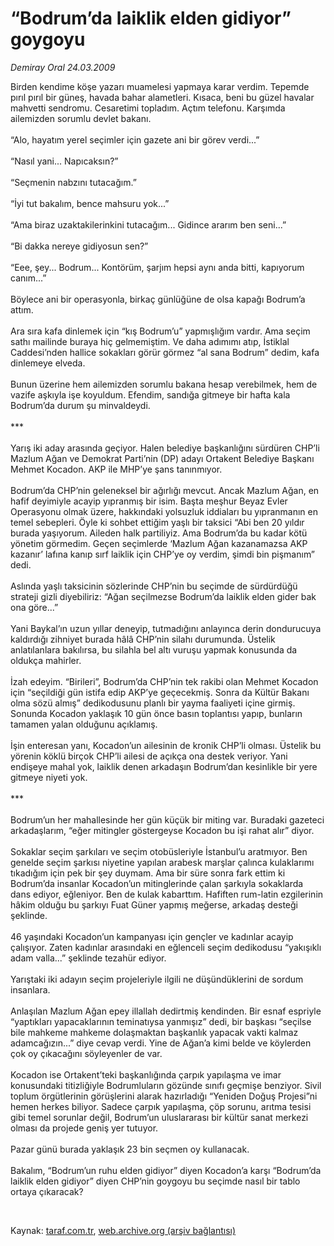# “Bodrum’da laiklik elden gidiyor” goygoyu

*Demiray Oral 24.03.2009*

<div class="taraf_structure_2col_1zq">
<div class="margen_n">



 <p>Birden kendime köşe yazarı muamelesi yapmaya karar verdim. Tepemde pırıl pırıl bir güneş, havada bahar alametleri. Kısaca, beni bu güzel havalar mahvetti sendromu. Cesaretimi topladım. Açtım telefonu. Karşımda ailemizden sorumlu devlet bakanı. <br/><br/>“Alo, hayatım yerel seçimler için gazete ani bir görev verdi...” <br/><br/>“Nasıl yani... Napıcaksın?” <br/><br/>“Seçmenin nabzını tutacağım.” <br/><br/>“İyi tut bakalım, bence mahsuru yok...” <br/><br/>“Ama biraz uzaktakilerinkini tutacağım... Gidince ararım ben seni...” <br/><br/>“Bi dakka nereye gidiyosun sen?” <br/><br/>“Eee, şey... Bodrum... Kontörüm, şarjım hepsi aynı anda bitti, kapıyorum canım...” <br/><br/>Böylece ani bir operasyonla, birkaç günlüğüne de olsa kapağı Bodrum’a attım. <br/><br/>Ara sıra kafa dinlemek için “kış Bodrum’u” yapmışlığım vardır. Ama seçim sathı mailinde buraya hiç gelmemiştim. Ve daha adımımı atıp, İstiklal Caddesi’nden hallice sokakları görür görmez “al sana Bodrum” dedim, kafa dinlemeye elveda. <br/><br/>Bunun üzerine hem ailemizden sorumlu bakana hesap verebilmek, hem de vazife aşkıyla işe koyuldum. Efendim, sandığa gitmeye bir hafta kala Bodrum’da durum şu minvaldeydi. <br/><br/>*** <br/><br/>Yarış iki aday arasında geçiyor. Halen belediye başkanlığını sürdüren CHP’li Mazlum Ağan ve Demokrat Parti’nin (DP) adayı Ortakent Belediye Başkanı Mehmet Kocadon. AKP ile MHP’ye şans tanınmıyor. <br/><br/>Bodrum’da CHP’nin geleneksel bir ağırlığı mevcut. Ancak Mazlum Ağan, en hafif deyimiyle acayip yıpranmış bir isim. Başta meşhur Beyaz Evler Operasyonu olmak üzere, hakkındaki yolsuzluk iddiaları bu yıpranmanın en temel sebepleri. Öyle ki sohbet ettiğim yaşlı bir taksici “Abi ben 20 yıldır burada yaşıyorum. Aileden halk partiliyiz. Ama Bodrum’da bu kadar kötü yönetim görmedim. Geçen seçimlerde ‘Mazlum Ağan kazanamazsa AKP kazanır’ lafına kanıp sırf laiklik için CHP’ye oy verdim, şimdi bin pişmanım” dedi. <br/><br/>Aslında yaşlı taksicinin sözlerinde CHP’nin bu seçimde de sürdürdüğü strateji gizli diyebiliriz: “Ağan seçilmezse Bodrum’da laiklik elden gider bak ona göre...” <br/><br/>Yani Baykal’ın uzun yıllar deneyip, tutmadığını anlayınca derin dondurucuya kaldırdığı zihniyet burada hâlâ CHP’nin silahı durumunda. Üstelik anlatılanlara bakılırsa, bu silahla bel altı vuruşu yapmak konusunda da oldukça mahirler. <br/><br/>İzah edeyim. “Birileri”, Bodrum’da CHP’nin tek rakibi olan Mehmet Kocadon için “seçildiği gün istifa edip AKP’ye geçecekmiş. Sonra da Kültür Bakanı olma sözü almış” dedikodusunu planlı bir yayma faaliyeti içine girmiş. Sonunda Kocadon yaklaşık 10 gün önce basın toplantısı yapıp, bunların tamamen yalan olduğunu açıklamış. <br/><br/>İşin enteresan yanı, Kocadon’un ailesinin de kronik CHP’li olması. Üstelik bu yörenin köklü birçok CHP’li ailesi de açıkça ona destek veriyor. Yani endişeye mahal yok, laiklik denen arkadaşın Bodrum’dan kesinlikle bir yere gitmeye niyeti yok. <br/><br/>*** <br/><br/>Bodrum’un her mahallesinde her gün küçük bir miting var. Buradaki gazeteci arkadaşlarım, “eğer mitingler göstergeyse Kocadon bu işi rahat alır” diyor. <br/><br/>Sokaklar seçim şarkıları ve seçim otobüsleriyle İstanbul’u aratmıyor. Ben genelde seçim şarkısı niyetine yapılan arabesk marşlar çalınca kulaklarımı tıkadığım için pek bir şey duymam. Ama bir süre sonra fark ettim ki Bodrum’da insanlar Kocadon’un mitinglerinde çalan şarkıyla sokaklarda dans ediyor, eğleniyor. Ben de kulak kabarttım. Hafiften rum-latin ezgilerinin hâkim olduğu bu şarkıyı Fuat Güner yapmış meğerse, arkadaş desteği şeklinde. <br/><br/>46 yaşındaki Kocadon’un kampanyası için gençler ve kadınlar acayip çalışıyor. Zaten kadınlar arasındaki en eğlenceli seçim dedikodusu “yakışıklı adam valla...” şeklinde tezahür ediyor. <br/><br/>Yarıştaki iki adayın seçim projeleriyle ilgili ne düşündüklerini de sordum insanlara. <br/><br/>Anlaşılan Mazlum Ağan epey illallah dedirtmiş kendinden. Bir esnaf espriyle “yaptıkları yapacaklarının teminatıysa yanmışız” dedi, bir başkası “seçilse bile mahkeme mahkeme dolaşmaktan başkanlık yapacak vakti kalmaz adamcağızın...” diye cevap verdi. Yine de Ağan’a kimi belde ve köylerden çok oy çıkacağını söyleyenler de var. <br/><br/>Kocadon ise Ortakent’teki başkanlığında çarpık yapılaşma ve imar konusundaki titizliğiyle Bodrumluların gözünde sınıfı geçmişe benziyor. Sivil toplum örgütlerinin görüşlerini alarak hazırladığı “Yeniden Doğuş Projesi”ni hemen herkes biliyor. Sadece çarpık yapılaşma, çöp sorunu, arıtma tesisi gibi temel sorunlar değil, Bodrum’un uluslararası bir kültür sanat merkezi olması da projede geniş yer tutuyor. <br/><br/>Pazar günü burada yaklaşık 23 bin seçmen oy kullanacak. <br/><br/>Bakalım, “Bodrum’un ruhu elden gidiyor” diyen Kocadon’a karşı “Bodrum’da laiklik elden gidiyor” diyen CHP’nin goygoyu bu seçimde nasıl bir tablo ortaya çıkaracak?</p>

<br/>


<div id="taraf_not">
</div>

</div>


</div>

Kaynak: [taraf.com.tr](http://www.taraf.com.tr:80/makale/4662.htm), [web.archive.org (arşiv bağlantısı)](http://web.archive.org/web/20090426070041/http://www.taraf.com.tr:80/makale/4662.htm)
